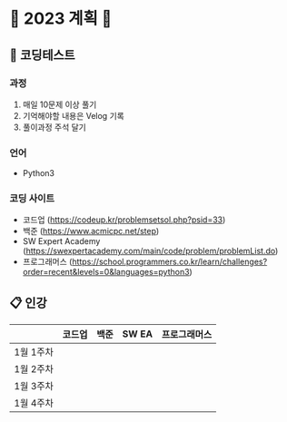 # 📌 2023 계획 📌

## 📝 코딩테스트

### 과정
1. 매일 10문제 이상 풀기
2. 기억해야할 내용은 Velog 기록
3. 풀이과정 주석 달기

### 언어
- Python3

### 코딩 사이트
- 코드업 (https://codeup.kr/problemsetsol.php?psid=33)
- 백준   (https://www.acmicpc.net/step)
- SW Expert Academy (https://swexpertacademy.com/main/code/problem/problemList.do)
- 프로그래머스 (https://school.programmers.co.kr/learn/challenges?order=recent&levels=0&languages=python3)

## 📋 인강

|         |코드업 |백준  |SW EA |프로그래머스
|----     |:----:|:----:|:----:|:----:
|1월 1주차|      |      |      |
|1월 2주차|      |      |      |  
|1월 3주차|      |      |      |
|1월 4주차|      |      |      | 


